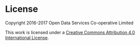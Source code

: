 # License

Copyright 2016-2017 Open Data Services Co-operative Limited

This work is licensed under a [Creative Commons Attribution 4.0 International License](https://creativecommons.org/licenses/by/4.0/).
